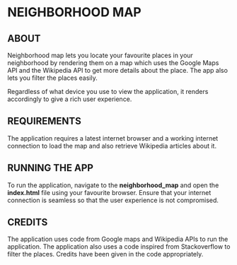 # NEIGHBORHOOD MAP

## ABOUT

Neighborhood map lets you locate your favourite places in your neighborhood by rendering them on a map which uses the Google Maps API and the Wikipedia API to get more details about the place. The app also lets you filter the places easily.

Regardless of what device you use to view the application, it renders accordingly to give a rich user experience.

## REQUIREMENTS

The application requires a latest internet browser and a working internet connection to load the map and also retrieve Wikipedia articles about it.

## RUNNING THE APP

To run the application, navigate to the __neighborhood_map__ and open the **index.html** file using your favourite browser. Ensure that your internet connection is seamless so that the user experience is not compromised.

## CREDITS

The application uses code from Google maps and Wikipedia APIs to run the application. The application also uses a code inspired from Stackoverflow to filter the places. Credits have been given in the code appropriately.
